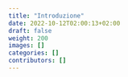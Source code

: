 ```yaml
---
title: "Introduzione"
date: 2022-10-12T02:00:13+02:00
draft: false
weight: 200
images: []
categories: []
contributors: []
---
```


